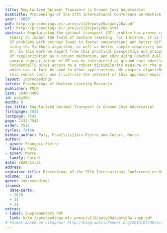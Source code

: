 ```yaml
---
title: Regularized Optimal Transport is Ground Cost Adversarial
booktitle: Proceedings of the 37th International Conference on Machine Learning
year: '2020'
pdf: http://proceedings.mlr.press/v119/paty20a/paty20a.pdf
url: http://proceedings.mlr.press/v119/paty20a.html
abstract: Regularizing the optimal transport (OT) problem has proven crucial for OT
  theory to impact the field of machine learning. For instance, it is known that regularizing
  OT problems with entropy leads to faster computations and better differentiation
  using the Sinkhorn algorithm, as well as better sample complexity bounds than classic
  OT. In this work we depart from this practical perspective and propose a new interpretation
  of regularization as a robust mechanism, and show using Fenchel duality that any
  convex regularization of OT can be interpreted as ground cost adversarial. This
  incidentally gives access to a robust dissimilarity measure on the ground space,
  which can in turn be used in other applications. We propose algorithms to compute
  this robust cost, and illustrate the interest of this approach empirically.
layout: inproceedings
series: Proceedings of Machine Learning Research
publisher: PMLR
issn: 2640-3498
id: paty20a
month: 0
tex_title: Regularized Optimal Transport is Ground Cost Adversarial
firstpage: 7532
lastpage: 7542
page: 7532-7542
order: 7532
cycles: false
bibtex_author: Paty, Fran{\c{c}}ois-Pierre and Cuturi, Marco
author:
- given: François-Pierre
  family: Paty
- given: Marco
  family: Cuturi
date: 2020-11-21
address: 
container-title: Proceedings of the 37th International Conference on Machine Learning
volume: '119'
genre: inproceedings
issued:
  date-parts:
  - 2020
  - 11
  - 21
extras:
- label: Supplementary PDF
  link: http://proceedings.mlr.press/v119/paty20a/paty20a-supp.pdf
# Format based on citeproc: http://blog.martinfenner.org/2013/07/30/citeproc-yaml-for-bibliographies/
---
```

